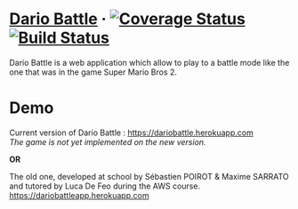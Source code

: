 # [Dario Battle](https://dariobattle.herokuapp.com) &middot; [![Coverage Status](https://coveralls.io/repos/github/MaximeSarrato/dariobattle/badge.svg?branch=master)](https://coveralls.io/github/MaximeSarrato/dariobattle?branch=master) [![Build Status](https://travis-ci.org/MaximeSarrato/dariobattle.svg?branch=master)](https://travis-ci.org/MaximeSarrato/dariobattle)

Dario Battle is a web application which allow to play to a battle mode like the one that was in the game Super Mario Bros 2.

# Demo

Current version of Dario Battle : 
https://dariobattle.herokuapp.com  
*The game is not yet implemented on the new version.*

**OR** 


The old one, developed at school by Sébastien POIROT & Maxime SARRATO and tutored by Luca De Feo during the AWS course.
https://dariobattleapp.herokuapp.com
